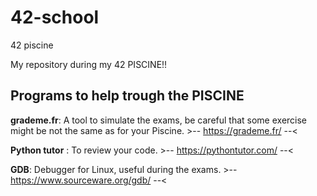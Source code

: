 # 42-school
42 piscine

My repository during my 42 PISCINE!!


Programs to help trough the PISCINE
----------

**grademe.fr**: A tool to simulate the exams, be careful that some exercise might be not the same as for your Piscine. >-- https://grademe.fr/ --<

**Python tutor** : To review your code.  >-- https://pythontutor.com/ --<

**GDB**: Debugger for Linux, useful during the exams. >-- https://www.sourceware.org/gdb/ --<
